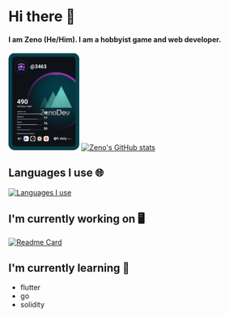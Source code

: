 # Hi there 👋
#### I am Zeno (He/Him). I am a hobbyist game and web developer.
<a href="https://app.daily.dev/3463"><img src="https://github.com/Zeno3463/Zeno3463/blob/main/devcard.svg" width="140" alt="Zeno's Dev Card"/></a>
[![Zeno's GitHub stats](https://github-readme-stats.vercel.app/api?username=Zeno3463&theme=dracula)](https://github.com/Zeno3463)

## Languages I use 🌐
[![Languages I use](https://github-readme-stats.vercel.app/api/top-langs/?username=Zeno3463&theme=dracula)](https://github.com/Zeno3463)

## I'm currently working on 🖥️
[![Readme Card](https://github-readme-stats.vercel.app/api/pin/?username=Zeno3463&repo=i-can-do-it&theme=dracula)](https://github.com/Zeno3463/i-can-do-it)

## I'm currently learning 📕
- flutter
- go
- solidity

<!--
**Zeno3463/Zeno3463** is a ✨ _special_ ✨ repository because its `README.md` (this file) appears on your GitHub profile.

Here are some ideas to get you started:

- 🔭 I’m currently working on ...
- 🌱 I’m currently learning ...
- 👯 I’m looking to collaborate on ...
- 🤔 I’m looking for help with ...
- 💬 Ask me about ...
- 📫 How to reach me: ...
- 😄 Pronouns: ...
- ⚡ Fun fact: ...
-->
